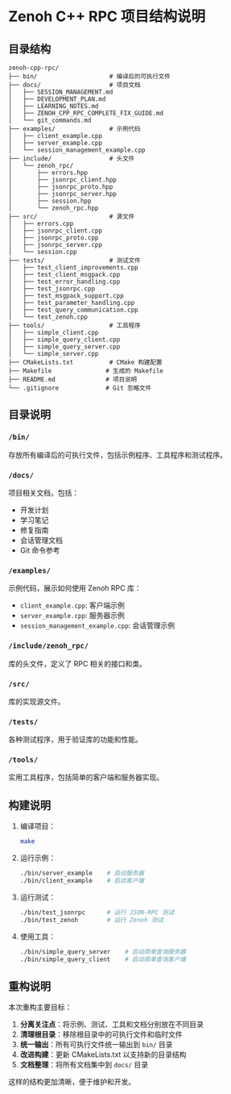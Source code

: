 # Zenoh C++ RPC 项目结构说明

## 目录结构

```
zenoh-cpp-rpc/
├── bin/                    # 编译后的可执行文件
├── docs/                   # 项目文档
│   ├── SESSION_MANAGEMENT.md
│   ├── DEVELOPMENT_PLAN.md
│   ├── LEARNING_NOTES.md
│   ├── ZENOH_CPP_RPC_COMPLETE_FIX_GUIDE.md
│   └── git_commands.md
├── examples/               # 示例代码
│   ├── client_example.cpp
│   ├── server_example.cpp
│   └── session_management_example.cpp
├── include/                # 头文件
│   └── zenoh_rpc/
│       ├── errors.hpp
│       ├── jsonrpc_client.hpp
│       ├── jsonrpc_proto.hpp
│       ├── jsonrpc_server.hpp
│       ├── session.hpp
│       └── zenoh_rpc.hpp
├── src/                    # 源文件
│   ├── errors.cpp
│   ├── jsonrpc_client.cpp
│   ├── jsonrpc_proto.cpp
│   ├── jsonrpc_server.cpp
│   └── session.cpp
├── tests/                  # 测试文件
│   ├── test_client_improvements.cpp
│   ├── test_client_msgpack.cpp
│   ├── test_error_handling.cpp
│   ├── test_jsonrpc.cpp
│   ├── test_msgpack_support.cpp
│   ├── test_parameter_handling.cpp
│   ├── test_query_communication.cpp
│   └── test_zenoh.cpp
├── tools/                  # 工具程序
│   ├── simple_client.cpp
│   ├── simple_query_client.cpp
│   ├── simple_query_server.cpp
│   └── simple_server.cpp
├── CMakeLists.txt          # CMake 构建配置
├── Makefile               # 生成的 Makefile
├── README.md              # 项目说明
└── .gitignore             # Git 忽略文件
```

## 目录说明

### `/bin/`
存放所有编译后的可执行文件，包括示例程序、工具程序和测试程序。

### `/docs/`
项目相关文档，包括：
- 开发计划
- 学习笔记
- 修复指南
- 会话管理文档
- Git 命令参考

### `/examples/`
示例代码，展示如何使用 Zenoh RPC 库：
- `client_example.cpp`: 客户端示例
- `server_example.cpp`: 服务器示例
- `session_management_example.cpp`: 会话管理示例

### `/include/zenoh_rpc/`
库的头文件，定义了 RPC 相关的接口和类。

### `/src/`
库的实现源文件。

### `/tests/`
各种测试程序，用于验证库的功能和性能。

### `/tools/`
实用工具程序，包括简单的客户端和服务器实现。

## 构建说明

1. 编译项目：
   ```bash
   make
   ```

2. 运行示例：
   ```bash
   ./bin/server_example    # 启动服务器
   ./bin/client_example    # 启动客户端
   ```

3. 运行测试：
   ```bash
   ./bin/test_jsonrpc      # 运行 JSON-RPC 测试
   ./bin/test_zenoh        # 运行 Zenoh 测试
   ```

4. 使用工具：
   ```bash
   ./bin/simple_query_server    # 启动简单查询服务器
   ./bin/simple_query_client    # 启动简单查询客户端
   ```

## 重构说明

本次重构主要目标：
1. **分离关注点**：将示例、测试、工具和文档分别放在不同目录
2. **清理根目录**：移除根目录中的可执行文件和临时文件
3. **统一输出**：所有可执行文件统一输出到 `bin/` 目录
4. **改进构建**：更新 CMakeLists.txt 以支持新的目录结构
5. **文档整理**：将所有文档集中到 `docs/` 目录

这样的结构更加清晰，便于维护和开发。